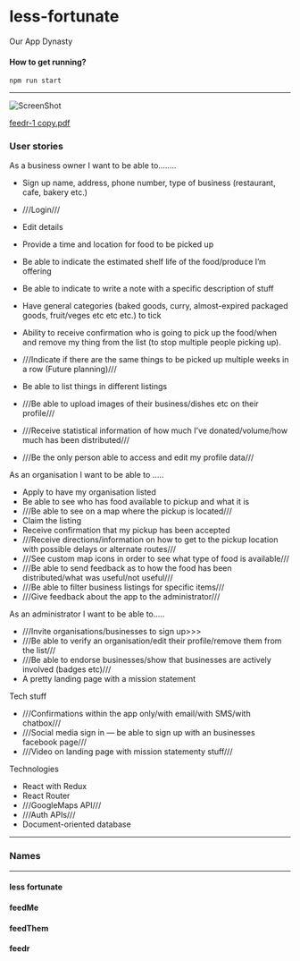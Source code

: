 # less-fortunate
Our App Dynasty

#### How to get running?

```
npm run start
```

----

![ScreenShot](feedr-1.copy.pdfraw=true)

[feedr-1 copy.pdf](https://github.com/james-inglis-01/conways/files/1287622/feedr-1.copy.pdf)

### User stories

As a business owner I want to be able to……..

- Sign up name, address, phone number, type of business (restaurant, cafe, bakery etc.)

- ///Login///
- Edit details
- Provide a time and location for food to be picked up
- Be able to indicate the estimated shelf life of the food/produce I’m offering
- Be able to indicate to write a note with a specific description of stuff
- Have general categories (baked goods, curry, almost-expired packaged goods, fruit/veges etc etc etc.) to tick
- Ability to receive confirmation who is going to pick up the food/when and remove my thing from the list (to stop multiple people picking up).
- ///Indicate if there are the same things to be picked up multiple weeks in a row (Future planning)///
- Be able to list things in different listings
- ///Be able to upload images of their business/dishes etc on their profile///
- ///Receive statistical information of how much I’ve donated/volume/how much has been distributed///
- ///Be the only person able to access and edit my profile data///

As an organisation I want to be able to …..

- Apply to have my organisation listed
- Be able to see who has food available to pickup and what it is
- ///Be able to see on a map where the pickup is located///
- Claim the listing
- Receive confirmation that my pickup has been accepted
- ///Receive directions/information on how to get to the pickup location with possible delays or alternate routes///
- ///See custom map icons in order to see what type of food is available///
- ///Be able to send feedback as to how the food has been distributed/what was useful/not useful///
- ///Be able to filter business listings for specific items///
- ///Give feedback about the app to the administrator///


As an administrator I want to be able to…..

- ///Invite organisations/businesses to sign up>>>
- ///Be able to verify an organisation/edit their profile/remove them from the list///
- ///Be able to endorse businesses/show that businesses are actively involved (badges etc)///
- A pretty landing page with a mission statement

Tech stuff

- ///Confirmations within the app only/with email/with SMS/with chatbox///
- ///Social media sign in — be able to sign up with an businesses facebook page///
- ///Video on landing page with mission statementy stuff///


Technologies

- React with Redux
- React Router
- ///GoogleMaps API///
- ///Auth APIs///
- Document-oriented database

----

### Names

-----
#### less fortunate
#### feedMe
#### feedThem
#### feedr
